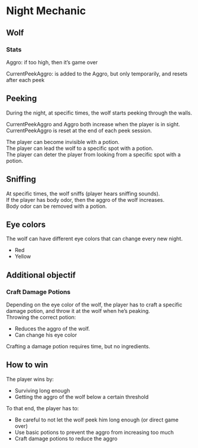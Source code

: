 # Night Mechanic
## Wolf
### Stats

Aggro: if too high, then it’s game over

CurrentPeekAggro: is added to the Aggro, but only temporarily, and resets after each peek

## Peeking
During the night, at specific times, the wolf starts peeking through the walls.

CurrentPeekAggro and Aggro both increase when the player is in sight.\
CurrentPeekAggro is reset at the end of each peek session.

The player can become invisible with a potion.\
The player can lead the wolf to a specific spot with a potion.\
The player can deter the player from looking from a specific spot with a potion.

## Sniffing
At specific times, the wolf sniffs (player hears sniffing sounds).\
If the player has body odor, then the aggro of the wolf increases.\
Body odor can be removed with a potion.

## Eye colors
The wolf can have different eye colors that can change every new night.
- Red
- Yellow


## Additional objectif
### Craft Damage Potions
Depending on the eye color of the wolf, the player has to craft a specific damage potion, and throw it at the wolf when he’s peaking.\
Throwing the correct potion:
- Reduces the aggro of the wolf.
- Can change his eye color

Crafting a damage potion requires time, but no ingredients.

## How to win
The player wins by:
- Surviving long enough
- Getting the aggro of the wolf below a certain threshold

To that end, the player has to:
- Be careful to not let the wolf peek him long enough (or direct game over)
- Use basic potions to prevent the aggro from increasing too much
- Craft damage potions to reduce the aggro

